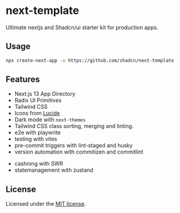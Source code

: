 # next-template

Ultimate nextjs and Shadcn/ui starter kit for production apps.

## Usage

```bash
npx create-next-app -e https://github.com/shadcn/next-template
```

## Features

- Next.js 13 App Directory
- Radix UI Primitives
- Tailwind CSS
- Icons from [Lucide](https://lucide.dev)
- Dark mode with `next-themes`
- Tailwind CSS class sorting, merging and linting.
- e2e with playwrite
- testing with vites
- pre-commit triggers with lint-staged and husky
- version automation with commitizen and commitlint
<!-- TODO: integrate SWR and Zustand -->
- cashning with SWR
- statemanagement with zustand


## License

Licensed under the [MIT license](https://github.com/shadcn/ui/blob/main/LICENSE.md).
